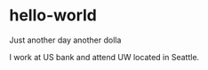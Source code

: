 # hello-world
Just another day another dolla



I work at US bank and attend UW located in Seattle. 
